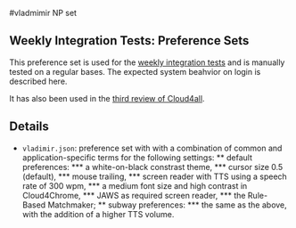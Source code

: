 #vladmimir NP set

## Weekly Integration Tests: Preference Sets

This preference set is used for the 
[weekly integration tests](http://wiki.gpii.net/w/Weekly_Integration_Test_Plan) and is manually tested on a regular bases. The expected system beahvior on login is described here.

It has also been used in the [third review of Cloud4all](https://github.com/GPII/universal/blob/master/testData/preferences/review3/review3-preferences.md).

## Details
* `vladimir.json`: preference set with with a combination of common and application-specific terms for the following settings:
** default preferences:
*** a white-on-black constrast theme,
*** cursor size 0.5 (default),
*** mouse trailing,
*** screen reader with TTS using a speech rate of 300 wpm,
*** a medium font size and high contrast in Cloud4Chrome,
*** JAWS as required screen reader,
*** the Rule-Based Matchmaker;
** subway preferences:
*** the same as the above, with the addition of a higher TTS volume. 
